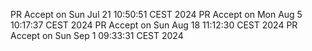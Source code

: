PR Accept on Sun Jul 21 10:50:51 CEST 2024
PR Accept on Mon Aug  5 10:17:37 CEST 2024
PR Accept on Sun Aug 18 11:12:30 CEST 2024
PR Accept on Sun Sep  1 09:33:31 CEST 2024
